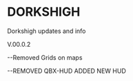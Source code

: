 # DORKSHIGH
Dorkshigh updates and info

V.00.0.2

--Removed Grids on maps

--REMOVED QBX-HUD ADDED NEW HUD
